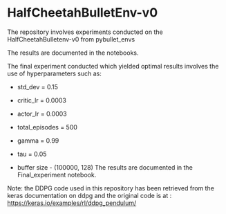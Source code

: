 # HalfCheetahBulletEnv-v0

The repository involves experiments conducted on the HalfCheetahBulletenv-v0 from pybullet_envs

The results are documented in the notebooks.

The final experiment conducted which yielded optimal results involves the use of hyperparameters such as:
- std_dev = 0.15

- critic_lr = 0.0003

- actor_lr = 0.0003

- total_episodes = 500

- gamma = 0.99

- tau = 0.05

- buffer size - (100000, 128)
The results are documented in the Final_experiment notebook.

Note: the DDPG code used in this repository has been retrieved from the keras documentation on ddpg and the original code is at :
https://keras.io/examples/rl/ddpg_pendulum/
